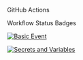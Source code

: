 GitHub Actions

Workflow Status Badges

[![Basic Event](https://github.com/Siddhant09/github-actions/actions/workflows/basic-event.yml/badge.svg)](https://github.com/Siddhant09/github-actions/actions/workflows/basic-event.yml)

[![Secrets and Variables](https://github.com/Siddhant09/github-actions/actions/workflows/secrets-variables.yml/badge.svg)](https://github.com/Siddhant09/github-actions/actions/workflows/secrets-variables.yml)
